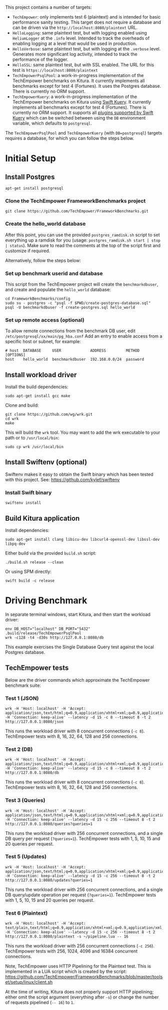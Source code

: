 This project contains a number of targets:

- `TechEmpower`: only implements test 6 (plaintext) and is intended for basic performance sanity testing. This target does not require a database and can be driven via the `http://localhost:8080/plaintext` URL.
- `HelloLogging`: same plaintext test, but with logging enabled using `HeliumLogger` at the `.info` level. Intended to track the overheads of enabling logging at a level that would be used in production.
- `HelloVerbose`: same plaintext test, but with logging at the `.verbose` level. Generates more significant log activity, intended to track the performance of the logger.
- `HelloSSL`: same plaintext test, but with SSL enabled. The URL for this test is `https://localhost:8080/plaintext`
- `TechEmpowerPsqlPool`: a work-in-progress implementation of the TechEmpower benchmarks on Kitura. It currently implements all benchmarks except for test 4 (Fortunes). It uses the Postgres database. There is currently no ORM support.
- `TechEmpowerKuery`: a work-in-progress implementation of the TechEmpower benchmarks on Kitura using [Swift Kuery](https://github.com/IBM-Swift/Swift-Kuery). It currently implements all benchmarks except for test 4 (Fortunes). There is currently no ORM support. It supports all [plugins supported by Swift Kuery](https://github.com/IBM-Swift/Swift-Kuery#list-of-plugins) which can be switched between using the `DB` environment variable, which defaults to `postgresql`.


The `TechEmpowerPsqlPool` and `TechEmpowerKuery` (with `DB=postgresql`) targets requires a database, for which you can follow the steps below.

# Initial Setup

## Install Postgres

```
apt-get install postgresql
```

### Clone the TechEmpower FrameworkBenchmarks project

```
git clone https://github.com/TechEmpower/FrameworkBenchmarks.git
```

### Create the hello_world database

After this point, you can use the provided `postgres_ramdisk.sh` script to set everything up a ramdisk for you (usage: `postgres_ramdisk.sh start | stop | status`).  Make sure to read the comments at the top of the script first and customize if required.

Alternatively, follow the steps below:

### Set up benchmark userid and database

This script from the TechEmpower project will create the `benchmarkdbuser`, and create and populate the `hello_world` database:
```
cd FrameworkBenchmarks/config
sudo su - postgres -c "psql -f $PWD/create-postgres-database.sql"
psql -U benchmarkdbuser -f create-postgres.sql hello_world
```

### Set up remote access (optional)

To allow remote connections from the benchmark DB user, edit `/etc/postgresql/xx/main/pg_hba.conf`
Add an entry to enable access from a specific host or subnet, for example:

```
# host  DATABASE     USER             ADDRESS         METHOD      [OPTIONS]
host    hello_world  benchmarkdbuser  192.168.0.0/24  password
```

## Install workload driver

Install the build dependencies:
```
sudo apt-get install gcc make
```
Clone and build:
```
git clone https://github.com/wg/wrk.git
cd wrk
make
```

This will build the `wrk` tool. You may want to add the wrk executable to your path or to `/usr/local/bin`:
```
sudo cp wrk /usr/local/bin
```

## Install Swiftenv (optional)

Swiftenv makes it easy to obtain the Swift binary which has been tested with this project.
See: https://github.com/kylef/swiftenv

### Install Swift binary

```
swiftenv install
```

## Build Kitura application

Install dependencies:
```
sudo apt-get install clang libicu-dev libcurl4-openssl-dev libssl-dev libpq-dev
```
Either build via the provided `build.sh` script:
```
./build.sh release --clean
```
Or using SPM directly:
```
swift build -c release
```

# Driving Benchmark

In separate terminal windows, start Kitura, and then start the workload driver:
```
env DB_HOST="localhost" DB_PORT="5432" .build/release/TechEmpowerPsqlPool
wrk -c128 -t4 -d30s http://127.0.0.1:8080/db
```
This example exercises the Single Database Query test against the local Postgres database.

## TechEmpower tests

Below are the driver commands which approximate the TechEmpower benchmark suite:

### Test 1 (JSON)
```
wrk -H 'Host: localhost' -H 'Accept: application/json,text/html;q=0.9,application/xhtml+xml;q=0.9,application/xml;q=0.8,*/*;q=0.7' -H 'Connection: keep-alive' --latency -d 15 -c 8 --timeout 8 -t 2 http://127.0.0.1:8080/json
```
This runs the workload driver with 8 concurrent connections (`-c 8`). TechEmpower tests with 8, 16, 32, 64, 128 and 256 connections.

### Test 2 (DB)
```
wrk -H 'Host: localhost' -H 'Accept: application/json,text/html;q=0.9,application/xhtml+xml;q=0.9,application/xml;q=0.8,*/*;q=0.7' -H 'Connection: keep-alive' --latency -d 15 -c 8 --timeout 8 -t 2 http://127.0.0.1:8080/db
```
This runs the workload driver with 8 concurrent connections (`-c 8`). TechEmpower tests with 8, 16, 32, 64, 128 and 256 connections.

### Test 3 (Queries)
```
wrk -H 'Host: localhost' -H 'Accept: application/json,text/html;q=0.9,application/xhtml+xml;q=0.9,application/xml;q=0.8,*/*;q=0.7' -H 'Connection: keep-alive' --latency -d 15 -c 256 --timeout 8 -t 2 http://127.0.0.1:8080/queries?queries=1
```
This runs the workload driver with 256 concurrent connections, and a single DB query per request (`?queries=1`). TechEmpower tests with 1, 5, 10, 15 and 20 queries per request.

### Test 5 (Updates)
```
wrk -H 'Host: localhost' -H 'Accept: application/json,text/html;q=0.9,application/xhtml+xml;q=0.9,application/xml;q=0.8,*/*;q=0.7' -H 'Connection: keep-alive' --latency -d 15 -c 256 --timeout 8 -t 2 http://127.0.0.1:8080/updates?queries=1
```
This runs the workload driver with 256 concurrent connections, and a single DB query/update operation per request (`?queries=1`). TechEmpower tests with 1, 5, 10, 15 and 20 queries per request.

### Test 6 (Plaintext)
```
wrk -H 'Host: localhost' -H 'Accept: text/plain,text/html;q=0.9,application/xhtml+xml;q=0.9,application/xml;q=0.8,*/*;q=0.7' -H 'Connection: keep-alive' --latency -d 15 -c 256 --timeout 8 -t 2 http://127.0.0.1:8080/plaintext -s ~/pipeline.lua -- 16
```
This runs the workload driver with 256 concurrent connections (`-c 256`). TechEmpower tests with 256, 1024, 4096 and 16384 concurrent connections.

Note, TechEmpower uses HTTP Pipelining for the Plaintext test. This is implemented in a LUA script which is created by the script: https://github.com/TechEmpower/FrameworkBenchmarks/blob/master/toolset/setup/linux/client.sh

At the time of writing, Kitura does not properly support HTTP pipelining; either omit the script argument (everything after `-s`) or change the number of requests pipelined (`-- 16`) to `1`.
